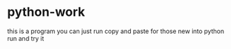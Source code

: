 # python-work
this is a program you can just run copy and paste for those new into python run and try it
